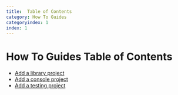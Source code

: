 ```yaml
---
title:  Table of Contents
category: How To Guides
categoryindex: 1
index: 1
---
```



# How To Guides Table of Contents

- [Add a library project](./add-a-library-project.md)
- [Add a console project](./add-a-console-project.md)
- [Add a testing project](./add-a-testing-project.md)
